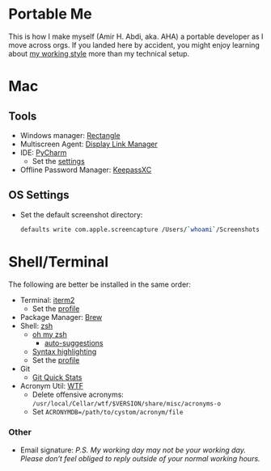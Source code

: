 # Portable Me
This is how I make myself (Amir H. Abdi, aka. AHA) a portable developer as I move across orgs.
If you landed here by accident, you might enjoy learning about [my working style](./working-with-me.md)
more than my technical setup.

# Mac

## Tools

- Windows manager: [Rectangle](https://rectangleapp.com/)
- Multiscreen Agent: [Display Link Manager](https://www.synaptics.com/products/displaylink-graphics/downloads/macos)
- IDE: [PyCharm](https://www.jetbrains.com/pycharm/)
  - Set the [settings](./ide/pycharm_settings.zip)
- Offline Password Manager: [KeepassXC](https://keepassxc.org/)

## OS Settings
- Set the default screenshot directory:
  ```bash
  defaults write com.apple.screencapture /Users/`whoami`/Screenshots
  ```

# Shell/Terminal
The following are better be installed in the same order:
- Terminal: [iterm2](https://iterm2.com/)
  - Set the [profile](./terminal/iterm_profile.json)
- Package Manager: [Brew](https://docs.brew.sh/Installation)
- Shell: [zsh](https://formulae.brew.sh/formula/zsh)
  - [oh my zsh](https://github.com/ohmyzsh/ohmyzsh)
    - [auto-suggestions](https://github.com/zsh-users/zsh-autosuggestions/blob/master/INSTALL.md#oh-my-zsh)
  - [Syntax highlighting](https://github.com/zsh-users/zsh-syntax-highlighting/blob/master/INSTALL.md)
  - Set the [profile](./terminal/zshrc)
- Git
  - [Git Quick Stats](https://github.com/arzzen/git-quick-stats)
- Acronym Util: [WTF](https://formulae.brew.sh/formula/wtf)
  - Delete offensive acronyms: `/usr/local/Cellar/wtf/$VERSION/share/misc/acronyms-o` 
  - Set `ACRONYMDB=/path/to/cystom/acronym/file`
  


### Other
- Email signature: *P.S. My working day may not be your working day. 
  Please don’t feel obliged to reply outside of your normal working hours.*

 